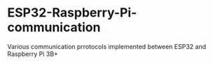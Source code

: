 # ESP32-Raspberry-Pi-communication
Various communication prrotocols implemented between ESP32 and Raspberry Pi 3B+

